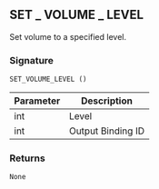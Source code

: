 ## SET \_  VOLUME \_  LEVEL

Set volume to a specified level.


### Signature

`SET_VOLUME_LEVEL () `


| Parameter | Description |
| --- | --- |
| int | Level |
| int | Output Binding ID |


### Returns

`None`


